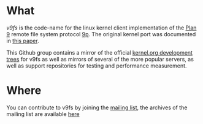 # What

_v9fs_ is the code-name for the linux kernel client implementation of the [Plan 9](https://9p.io/plan9/) remote file system protocol [9p](http://ericvh.github.io/9p-rfc/).  The original kernel port was documented in [this paper](https://www.usenix.org/conference/2005-usenix-annual-technical-conference/presentation/grave-robbers-outer-space-using-9p20).

This Github group contains a mirror of the official [kernel.org development trees](https://git.kernel.org/pub/scm/linux/kernel/git/ericvh/v9fs.git) for v9fs as well as mirrors of several of the more popular servers, as well as support repositories for testing and performance measurement.

# Where

You can contribute to v9fs by joining the [mailing list](mailto:v9fs+subscribe@lists.linux.dev), the archives of the mailing list are available [here](https://lore.kernel.org/v9fs/)
